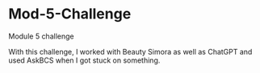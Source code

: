 # Mod-5-Challenge
Module 5 challenge


With this challenge, I worked with Beauty Simora as well as ChatGPT and used AskBCS when I got stuck on something. 
